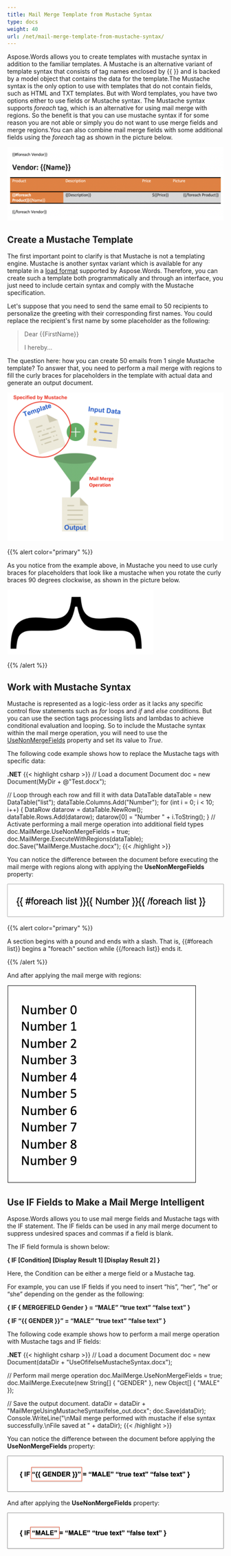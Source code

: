 ```yaml
---
title: Mail Merge Template from Mustache Syntax
type: docs
weight: 40
url: /net/mail-merge-template-from-mustache-syntax/
---
```


Aspose.Words allows you to create templates with mustache syntax in addition to the familiar templates. A Mustache is an alternative variant of template syntax that consists of tag names enclosed by {{ }} and is backed by a model object that contains the data for the template.The Mustache syntax is the only option to use with templates that do not contain fields, such as HTML and TXT templates. But with Word templates, you have two options either to use fields or Mustache syntax.  The Mustache syntax supports *foreach* tag, which is an alternative for using mail merge with regions. So the benefit is that you can use mustache syntax if for some reason you are not able or simply you do not want to use merge fields and merge regions.You can also combine mail merge fields with some additional fields using the *foreach* tag as shown in the picture below.

![mustache_syntax](mustache_syntax.png)

## **Create a Mustache Template**

The first important point to clarify is that Mustache is not a templating engine. Mustache is another syntax variant which is available for any template in a [load format](https://apireference.aspose.com/words/net/aspose.words/loadformat) supported by Aspose.Words. Therefore, you can create such a template both programmatically and through an interface, you just need to include certain syntax and comply with the Mustache specification.

Let's suppose that you need to send the same email to 50 recipients to personalize the greeting with their corresponding first names. You could replace the recipient's first name by some placeholder as the following:

> Dear {{FirstName}}
>
> I hereby...

The question here: how you can create 50 emails from 1 single Mustache template? To answer that, you need to perform a mail merge with regions to fill the curly braces for placeholders in the template with actual data and generate an output document.

![mustache_template](mustache_template.png)

{{% alert color="primary" %}}

As you notice from the example above, in Mustache you need to use curly braces for placeholders that look like a mustache when you rotate the curly braces 90 degrees clockwise, as shown in the picture below.

![mustache](mustache.png)

{{% /alert %}}

## **Work with Mustache Syntax**

Mustache is represented as a logic-less order as it lacks any specific control flow statements such as *for* loops and *if* and *else* conditions. But you can use the section tags processing lists and lambdas to achieve conditional evaluation and looping. So to include the Mustache syntax within the mail merge operation, you will need to use the [UseNonMergeFields](https://apireference.aspose.com/words/net/aspose.words.mailmerging/mailmerge/properties/usenonmergefields) property and set its value to *True*.

The following code example shows how to replace the Mustache tags with specific data:

**.NET**
{{< highlight csharp >}}
// Load a document
Document doc = new Document(MyDir + @"Test.docx");

// Loop through each row and fill it with data
DataTable dataTable = new DataTable("list");
dataTable.Columns.Add("Number");
for (int i = 0; i < 10; i++)
   {
     DataRow datarow = dataTable.NewRow();
     dataTable.Rows.Add(datarow);
     datarow[0] = "Number " + i.ToString();
   }
// Activate performing a mail merge operation into additional field types 
doc.MailMerge.UseNonMergeFields = true;
doc.MailMerge.ExecuteWithRegions(dataTable);
doc.Save("MailMerge.Mustache.docx");
{{< /highlight >}}

You can notice the difference between the document before executing the mail merge with regions along with applying the **UseNonMergeFields** property:

![mustache_syntax](mustache_syntax_1.png)

{{% alert color="primary" %}}

A section begins with a pound and ends with a slash. That is, {{#foreach list}} begins a "foreach" section while {{/foreach list}} ends it.

{{% /alert %}}

And after applying the mail merge with regions:

![mustache_syntax_result](mustache_syntax_2.png)

## **Use IF Fields to Make a Mail Merge Intelligent**

Aspose.Words allows you to use mail merge fields and Mustache tags with the IF statement. The IF fields can be used in any mail merge document to suppress undesired spaces and commas if a field is blank.

The IF field formula is shown below:

**{ IF [Condition] [Display Result 1] [Display Result 2] }**

Here, the Condition can be either a merge field or a Mustache tag.

For example, you can use IF fields if you need to insert “his”, “her”, “he” or “she” depending on the gender as the following:

**{ IF { MERGEFIELD Gender } = “MALE” “true text” “false text” }**

**{ IF “{{ GENDER }}” = “MALE” “true text” “false text” }**

The following code example shows how to perform a mail merge operation with Mustache tags and IF fields:

**.NET**
{{< highlight csharp >}}
// Load a document
Document doc = new Document(dataDir + "UseOfifelseMustacheSyntax.docx"); 

// Perform mail merge operation
doc.MailMerge.UseNonMergeFields = true; doc.MailMerge.Execute(new String[] { "GENDER" }, new Object[] { "MALE" });

// Save the output document.
dataDir = dataDir + "MailMergeUsingMustacheSyntaxifelse_out.docx";
doc.Save(dataDir); 
Console.WriteLine("\nMail merge performed with mustache if else syntax successfully.\nFile saved at " + dataDir);
{{< /highlight >}}

You can notice the difference between the document before applying the **UseNonMergeFields** property:

![mustache_if_field](mustache_if_field_1.png)

And after applying the **UseNonMergeFields** property:

![mustache_if_field_result](mustache_if_field_2.png)
